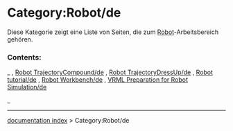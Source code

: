 # Category:Robot/de
Diese Kategorie zeigt eine Liste von Seiten, die zum [Robot](Robot_Workbench/de.md)-Arbeitsbereich gehören.

### Contents:

_ , [Robot TrajectoryCompound/de](Robot_TrajectoryCompound/de.md) , [Robot TrajectoryDressUp/de](Robot_TrajectoryDressUp/de.md) , [Robot tutorial/de](Robot_tutorial/de.md) , [Robot Workbench/de](Robot_Workbench/de.md) , [VRML Preparation for Robot Simulation/de](VRML_Preparation_for_Robot_Simulation/de.md)

_

---
[documentation index](../README.md) > Category:Robot/de
